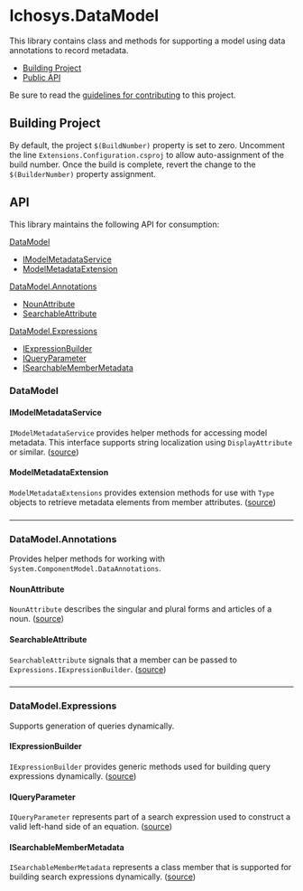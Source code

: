 # Ichosys.DataModel #
This library contains class and methods for supporting a model using data annotations to record metadata.

* [Building Project](#building-prjoject)
* [Public API](#api)

Be sure to read the [guidelines for contributing](CONTRIBUTING.md) to this project.

## Building Project ##
By default, the project `$(BuildNumber)` property is set to zero. Uncomment the line `Extensions.Configuration.csproj` to allow auto-assignment of the build number. Once the build is complete, revert the change to the `$(BuilderNumber)` property assignment.

## API ##
This library maintains the following API for consumption:

[DataModel](#DataModel)
* [IModelMetadataService](#IModelMetadataService)
* [ModelMetadataExtension](#ModelMetadataExtension)

[DataModel.Annotations](#DataModel.Annotations)
* [NounAttribute](#NounAttribute)
* [SearchableAttribute](#SearchableAttribute)

[DataModel.Expressions](#DataModel.Expressions)
* [IExpressionBuilder](#IExpressionBuilder)
* [IQueryParameter](#IQueryParameter)
* [ISearchableMemberMetadata](#ISearchableMemberMetadata)

### DataModel 
#### IModelMetadataService ####
`IModelMetadataService` provides helper methods for accessing model metadata. This interface supports string localization using `DisplayAttribute` or similar. ([source](\DataModel\IModelMetadataService.cs))

#### ModelMetadataExtension ####
`ModelMetadataExtensions` provides extension methods for use with `Type` objects to retrieve metadata elements from member attributes. ([source](\DataModel\ModelMetadataExtension.cs))
###

---

### DataModel.Annotations
Provides helper methods for working with `System.ComponentModel.DataAnnotations`.

#### NounAttribute ####
`NounAttribute` describes the singular and plural forms and articles of a noun. ([source](\DataModel\Annotations\NounAttribute.cs))

#### SearchableAttribute ####
`SearchableAttribute` signals that a member can be passed to `Expressions.IExpressionBuilder`. ([source](\DataModel\Annotations\SearchableAttribute.cs))
###

---

### DataModel.Expressions 
Supports generation of queries dynamically.

#### IExpressionBuilder ####
`IExpressionBuilder` provides generic methods used for building query expressions dynamically. ([source](\DataModel\Expressions\IExpressionBuilder.cs))

#### IQueryParameter ####
`IQueryParameter` represents part of a search expression used to construct a valid left-hand side of an equation. ([source](\DataModel\Expressions\IQueryParameter.cs))

#### ISearchableMemberMetadata ####
`ISearchableMemberMetadata` represents a class member that is supported for building search expressions dynamically. ([source](\DataModel\Expressions\ISearchableMemberMetadata.cs))

###